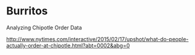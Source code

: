 # Burritos
Analyzing Chipotle Order Data

http://www.nytimes.com/interactive/2015/02/17/upshot/what-do-people-actually-order-at-chipotle.html?abt=0002&abg=0